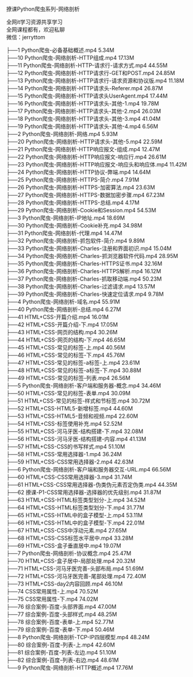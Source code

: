 撩课Python爬虫系列-网络剖析

全网it学习资源共享学习<br>全网课程都有，欢迎私聊<br>微信：jerryttom<br>

├──1 Python爬虫-必备基础概述.mp4 5.34M<br> ├──10 Python爬虫-网络剖析-HTTP组成.mp4 17.13M<br> ├──11 Python爬虫-网络剖析-HTTP-请求行-请求方式.mp4 44.55M<br> ├──12 Python爬虫-网络剖析-HTTP请求行-GET和POST.mp4 24.85M<br> ├──13 Python爬虫-网络剖析-HTTP请求行-请求资源和协议版.mp4 11.18M<br> ├──14 Python爬虫-网络剖析-HTTP请求头-Referer.mp4 26.87M<br> ├──15 Python爬虫-网络剖析-HTTP请求头UserAgent.mp4 17.44M<br> ├──16 Python爬虫-网络剖析-HTTP请求头-其他-1.mp4 19.78M<br> ├──17 Python爬虫-网络剖析-HTTP请求头-其他-2.mp4 26.03M<br> ├──18 Python爬虫-网络剖析-HTTP请求头-其他-3.mp4 41.04M<br> ├──19 Python爬虫-网络剖析-HTTP请求头-其他-4.mp4 6.56M<br> ├──2 Python爬虫-网络剖析-网络.mp4 5.93M<br> ├──20 Python爬虫-网络剖析-HTTP请求头-其他-5.mp4 22.59M<br> ├──21 Python爬虫-网络剖析-HTTP响应报文-组成.mp4 12.47M<br> ├──22 Python爬虫-网络剖析-HTTP响应报文-响应行.mp4 26.61M<br> ├──23 Python爬虫-网络剖析-HTTP响应报文-响应头和响应体.mp4 11.42M<br> ├──24 Python爬虫-网络剖析-HTTP协议-弊端.mp4 14.64M<br> ├──25 Python爬虫-网络剖析-HTTPS-简介.mp4 7.91M<br> ├──26 Python爬虫-网络剖析-HTTPS-加密算法.mp4 23.63M<br> ├──27 Python爬虫-网络剖析-HTTPS-数据加密步骤.mp4 67.23M<br> ├──28 Python爬虫-网络剖析-HTTPS-总结.mp4 4.17M<br> ├──29 Python爬虫-网络剖析-Cookie和Session.mp4 54.53M<br> ├──3 Python爬虫-网络剖析-IP地址.mp4 18.69M<br> ├──30 Python爬虫-网络剖析-Cookie补充.mp4 34.98M<br> ├──31 Python爬虫-网络剖析-代理.mp4 14.47M<br> ├──32 Python爬虫-网络剖析-抓包软件-简介.mp4 9.89M<br> ├──33 Python爬虫-网络剖析-Charles-注册和界面初识.mp4 15.04M<br> ├──34 Python爬虫-网络剖析-Charles-抓浏览器软件代码.mp4 28.95M<br> ├──35 Python爬虫-网络剖析-Charles-HTTPS证书.mp4 32.16M<br> ├──36 Python爬虫-网络剖析-Charles-HTTPS解析.mp4 16.12M<br> ├──37 Python爬虫-网络剖析-Charles-抓取移动端.mp4 50.23M<br> ├──38 Python爬虫-网络剖析-Charles-过滤请求.mp4 13.57M<br> ├──39 Python爬虫-网络剖析-Charles-快速定位请求.mp4 9.78M<br> ├──4 Python爬虫-网络剖析-域名.mp4 55.91M<br> ├──40 Python爬虫-网络剖析-总结.mp4 6.27M<br> ├──41 HTML+CSS-开篇介绍.mp4 16.01M<br> ├──42 HTML+CSS-开篇介绍-下.mp4 17.05M<br> ├──43 HTML+CSS-网页的结构.mp4 30.26M<br> ├──44 HTML+CSS-网页的结构-下.mp4 46.65M<br> ├──45 HTML+CSS-常见的标签-上.mp4 40.56M<br> ├──46 HTML+CSS-常见的标签-下.mp4 45.76M<br> ├──47 HTML+CSS-常见的标签-a标签-上.mp4 23.61M<br> ├──48 HTML+CSS-常见的标签-a标签-下.mp4 30.88M<br> ├──49 HTML+CSS-常见的标签-列表.mp4 26.56M<br> ├──5 Python爬虫-网络剖析-客户端和服务器-概念.mp4 34.46M<br> ├──50 HTML+CSS-常见的标签-表单.mp4 30.09M<br> ├──51 HTML+CSS-常见的标签-样式和节标签.mp4 30.72M<br> ├──52 HTML+CSS-HTML5-新增标签.mp4 44.60M<br> ├──53 HTML+CSS-HTML5-音频和视频.mp4 22.60M<br> ├──54 HTML+CSS-标签使用补充.mp4 52.52M<br> ├──55 HTML+CSS-河马牙医-结构搭建-下.mp4 32.08M<br> ├──56 HTML+CSS-河马牙医-结构搭建-内容.mp4 41.13M<br> ├──57 HTML+CSS-CSS的书写样式.mp4 51.10M<br> ├──58 HTML+CSS-常用选择器-1.mp4 36.24M<br> ├──59 HTML+CSS-CSS常用选择器-2.mp4 42.63M<br> ├──6 Python爬虫-网络剖析-客户端和服务器交互-URL.mp4 66.56M<br> ├──60 HTML+CSS-CSS常用选择器-3.mp4 31.74M<br> ├──61 HTML+CSS-CSS常用选择器-伪类伪元素否定伪类.mp4 44.35M<br> ├──62 撩课-P1-CSS常用选择器-选择器的优先级别.mp4 31.87M<br> ├──63 HTML+CSS-HTML标签类型划分-上.mp4 34.52M<br> ├──64 HTML+CSS-HTML标签类型划分-下.mp4 31.77M<br> ├──65 HTML+CSS-HTML中的盒子模型-上.mp4 53.11M<br> ├──66 HTML+CSS-HTML中的盒子模型-下.mp4 22.01M<br> ├──67 HTML+CSS-CSS中浮动元素.mp4 27.65M<br> ├──68 HTML+CSS-CSS标签水平居中.mp4 33.28M<br> ├──69 HTML+CSS-盒子垂直居中.mp4 19.07M<br> ├──7 Python爬虫-网络剖析-协议概念.mp4 25.47M<br> ├──70 HTML+CSS-盒子居中-局部处理.mp4 20.32M<br> ├──71 HTML+CSS-河马牙医完善-头部布局.mp4 51.69M<br> ├──72 HTML+CSS-河马牙医完善-尾部处理.mp4 72.40M<br> ├──73 HTML+CSS-day2内容回顾.mp4 46.10M<br> ├──74 CSS常用属性-上.mp4 70.52M<br> ├──75 CSS常用属性-下.mp4 74.02M<br> ├──76 综合案例-百度-头部界面.mp4 47.00M<br> ├──77 综合案例-百度-头部样式.mp4 48.25M<br> ├──78 综合案例-百度-表单-上.mp4 52.77M<br> ├──79 综合案例-百度-表单-下.mp4 50.46M<br> ├──8 Python爬虫-网络剖析-TCP-IP四层模型.mp4 48.24M<br> ├──80 综合案例-百度-列表-上.mp4 42.60M<br> ├──81 综合案例-百度-列表-左边.mp4 51.10M<br> ├──82 综合案例-百度-列表-右边.mp4 48.61M<br> └──9 Python爬虫-网络剖析-HTTP概述.mp4 17.76M